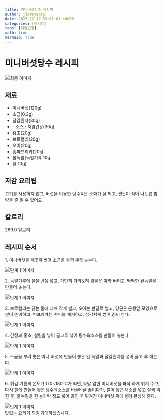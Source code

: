 ```yaml
---
title: 미니버섯탕수 레시피
author: jjprojectg
date: 2023-12-17 03:01:01 +0000
categories: [레시피]
tags: [저염간장]
math: true
mermaid: true
---
```

<meta name="og:type" content="website"/>
<meta charset="UTF-8"/>
<div class="header">
  <h1>미니버섯탕수 레시피</h1>
</div>

<div class="container my-4">
  <div class="row">
    <div class="col-12 col-md-6">
      <div class="recipe-image">
        <img src="http://www.foodsafetykorea.go.kr/uploadimg/cook/10_00543_2.png" class="step-image" alt="최종 이미지"/>
      </div>
    </div>
    <div class="col-12 col-md-6">
      <div class="ingredients">
        <h2>재료</h2>
        <ul class="card">
          <li> 미니버섯(120g) </li>
          <li>  소금(0.3g) </li>
          <li> 달걀흰자(30g) </li>
          <li> - 소스 : 저염간장(30g) </li>
          <li>  홍초(20g) </li>
          <li> 브로컬리(20g) </li>
          <li>  오이(20g) </li>
          <li> 홍파프리카(20g) </li>
          <li> 물녹말(녹말가루 10g </li>
          <li>  물 10g) </li>
</ul>
      </div>
    </div>
    <div class="col-12 col-md-6">
      <div class="ingredients">
        <h2>저감 요리팁</h2>
        <div class="card"> 
          <p>
            고기를 사용하지 않고, 버섯을 이용한 탕수육은 소화가 잘 되고, 짠맛이 적어 나트륨 함량을 줄 일 수 있어요.
          </p>
        </div>
      </div>
      <div class="ingredients">
        <h2>칼로리</h2>
        <div class="card"> 
          <p>
            269.0 칼로리
          </p>
        </div>
      </div>
    </div>
  </div>

  <h2 class="my-4">레시피 순서</h2>
  <div class="card recipe-card">
    <div class="card-body recipe-step">
      <p class="card-text step-description">1. 미니버섯을 깨끗이 씻어 소금을 살짝
뿌려 놓는다.</p>
      <img src="http://www.foodsafetykorea.go.kr/uploadimg/cook/20_00543_1.png" alt="단계 1 이미지" class="step-image"/>
    </div>
  </div>
  <div class="card recipe-card">
    <div class="card-body recipe-step">
      <p class="card-text step-description">2. 녹말가루에 물을 반쯤 넣고, 가만히
가라앉혀 윗물은 따라 버리고, 딱딱한
된녹말을 만들어 놓는다.</p>
      <img src="http://www.foodsafetykorea.go.kr/uploadimg/cook/20_00543_2.png" alt="단계 1 이미지" class="step-image"/>
    </div>
  </div>
  <div class="card recipe-card">
    <div class="card-body recipe-step">
      <p class="card-text step-description">3. 브로컬리는 끓는 물에 데쳐 작게 썰고,
오이는 반달로 썰고, 당근은 은행잎
모양으로 썰어 준비하고, 파프리카는
속씨를 제거하고, 삼각지게 썰어 준비
한다.</p>
      <img src="http://www.foodsafetykorea.go.kr/uploadimg/cook/20_00543_3.png" alt="단계 1 이미지" class="step-image"/>
    </div>
  </div>
  <div class="card recipe-card">
    <div class="card-body recipe-step">
      <p class="card-text step-description">4. 간장과 홍초, 설탕을 넣어 골고루 섞어
탕수육소스를 만들어 놓는다.</p>
      <img src="http://www.foodsafetykorea.go.kr/uploadimg/cook/20_00543_4.png" alt="단계 1 이미지" class="step-image"/>
    </div>
  </div>
  <div class="card recipe-card">
    <div class="card-body recipe-step">
      <p class="card-text step-description">5. 소금을 뿌려 놓은 미니 버섯에 만들어
놓은 된 녹말과 달걀흰자를 넣어 골고
루 섞는다.</p>
      <img src="http://www.foodsafetykorea.go.kr/uploadimg/cook/20_00543_5.png" alt="단계 1 이미지" class="step-image"/>
    </div>
  </div>
  <div class="card recipe-card">
    <div class="card-body recipe-step">
      <p class="card-text step-description">6. 튀김 기름의 온도가 170~180℃가
되면, 녹말 입힌 미니버섯을 바삭 하게
튀겨 주고, 다시 팬에 만들어 놓은
탕수육소스를 바글바글 끓이다가,
썰어 놓은 채소를 넣고 살짝 익힌 후,
물녹말을 한 숟가락 정도 넣어 끓인 후
튀겨진 미니버섯 위에 올려 완성해 준다.</p>
      <img src="http://www.foodsafetykorea.go.kr/uploadimg/cook/20_00543_6.png" alt="단계 1 이미지" class="step-image"/>
    </div>
  </div>

</div>
맛있는 요리가 되길 기대하겠습니다.
